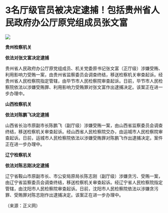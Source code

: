 # 3名厅级官员被决定逮捕！包括贵州省人民政府办公厅原党组成员张文富

![](https://inews.gtimg.com/newsapp_bt/0/15618143959/1000)

**贵州检察机关**

**依法对张文富决定逮捕**

贵州省人民政府办公厅原党组成员、机关党委原书记张文富（正厅级）涉嫌受贿、利用影响力受贿一案，由贵州省监察委员会调查终结，移送检察机关审查起诉。经贵州省人民检察院指定管辖，由毕节市人民检察院审查起诉。日前，毕节市人民检察院依法以涉嫌受贿罪、利用影响力受贿罪对张文富作出逮捕决定。该案正在进一步办理中。

**山西检察机关**

**依法对陈鹏飞决定逮捕**

山西省长治市原副市长陈鹏飞（副厅级）涉嫌受贿一案，由山西省监察委员会调查终结，移送检察机关审查起诉。经山西省人民检察院交办，由运城市人民检察院审查起诉。日前，运城市人民检察院依法以涉嫌受贿罪对陈鹏飞作出逮捕决定。案件正在进一步办理中。

**辽宁检察机关**

**依法对陈志刚决定逮捕**

辽宁省鞍山市原副市长、市公安局原局长陈志刚（副厅级）涉嫌贪污、受贿一案，由辽宁省监察委员会调查终结，移送检察机关审查起诉。经辽宁省人民检察院指定管辖，由沈阳市人民检察院审查起诉。日前，沈阳市人民检察院依法以涉嫌贪污罪、受贿罪对陈志刚作出逮捕决定。该案正在进一步办理中。

（来源：正义网）

